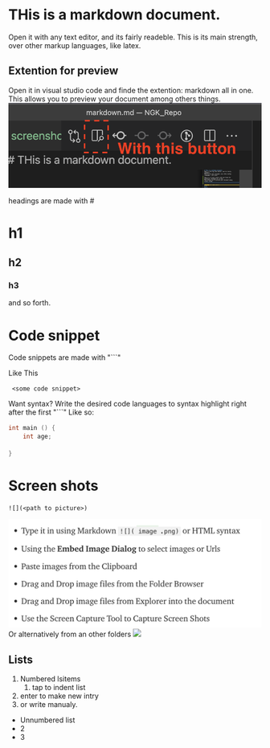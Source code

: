 # THis is a markdown document.
Open it with any text editor, and its fairly readeble. 
This is its main strength, over other markup languages, like latex. 


## Extention for preview
Open it in visual studio code and finde the extention: markdown all in one. 
This allows you to preview your document among others things. 
![](figs/PreviewButton.png)

headings are made with # 
# h1 
## h2
### h3
and so forth. 

# Code snippet 
Code snippets are made with "```"

Like This

```
 <some code snippet>
```
Want syntax? Write the desired code languages to syntax highlight right after the first "```"
Like so:

```cpp 
int main () {
    int age; 

}
```

# Screen shots 

```
![](<path to picture>)
```
![](screenshot.png)
Or alternatively from an other folders 
![](figs/screenshot.png)

## Lists

1. Numbered lsitems
   1. tap to indent list
2. enter to make new intry
3. or write manualy. 

- Unnumbered list
- 2 
- 3
